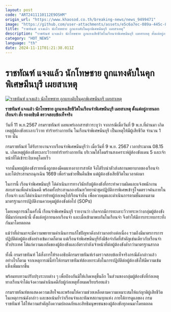 ```yaml
---
layout: post
code: "ART2411110112E9OSHM"
origin_url: "https://www.khaosod.co.th/breaking-news/news_9499471"
image: "https://github.com/user-attachments/assets/e5c6a7ec-089a-445c-8dbe-32ff35fa87c0"
title: "ราชทัณฑ์ แจงแล้ว นักโทษชาย ถูกแทงดับในคุกพิเศษมีนบุรี เผยสาเหตุ"
description: "ราชทัณฑ์ แจงแล้ว นักโทษชาย ถูกแทงเสียชีวิตในเรือนจำพิเศษมีนบุรี เผยสาเหตุ ตั้งแต่อยู่ภายนอกเรือนจำ สั่ง รองอธิบดี ตรวจสอบข้อเท็จจริง"
category: "HOT_NEWS"
language: "th"
date: 2024-11-11T01:21:38.011Z
---
```


# ราชทัณฑ์ แจงแล้ว นักโทษชาย ถูกแทงดับในคุกพิเศษมีนบุรี เผยสาเหตุ

[![ราชทัณฑ์ แจงแล้ว นักโทษชาย ถูกแทงดับในคุกพิเศษมีนบุรี เผยสาเหตุ](https://www.khaosod.co.th/wpapp/uploads/2024/11/Department-of-Corrections.jpg "ราชทัณฑ์ แจงแล้ว นักโทษชาย ถูกแทงดับในคุกพิเศษมีนบุรี เผยสาเหตุ")](https://www.khaosod.co.th/wpapp/uploads/2024/11/Department-of-Corrections.jpg)

**ราชทัณฑ์ แจงแล้ว นักโทษชาย ถูกแทงเสียชีวิตในเรือนจำพิเศษมีนบุรี เผยสาเหตุ ตั้งแต่อยู่ภายนอกเรือนจำ สั่ง รองอธิบดี ตรวจสอบข้อเท็จจริง**

วันที่ 11 พ.ย.2567 กรมราชทัณฑ์ เผยแพร่เอกสารข่าวระบุว่า จากกรณีเมื่อวันที่ 9 พ.ย.ที่ผ่านมา เกิดเหตุผู้ต้องขังทะเลาะวิวาท ทำร้ายร่างกายกัน ในเรือนจำพิเศษมีนบุรี เป็นเหตุให้มีผู้เสียชีวิต จำนวน 1 ราย นั้น

กรมราชทัณฑ์ ได้รับรายงานจากเรือนจำพิเศษมีนบุรีว่า เมื่อวันที่ 9 พ.ย. 2567 เวลาประมาณ 08.15 น. เกิดเหตุผู้ต้องขังทะเลาะวิวาททำร้ายร่างกายกัน บริเวณใต้โดมร้านสงเคราะห์ผู้ต้องขังแดน 5 และเจ้าหน้าที่ได้เข้าระงับเหตุโดยเร็ว

จากนั้นพบผู้ต้องขังรายหนึ่งถูกของมีคมแทงอาการสาหัส จึงได้รีบนำตัวส่งสถานพยาบาลของเรือนจำ และได้ประสานรถฉุกเฉิน 1669 เพื่อร่วมช่วยฟื้นคืนชีพ แต่ผู้ต้องขังเสียชีวิตในเวลาต่อมา

ในการนี้ เรือนจำพิเศษมีนบุรี ได้ดำเนินการทางวินัยกับผู้ต้องขังที่กระทำความผิดและแจ้งพนักงานสอบสวนเพื่อดำเนินคดี พร้อมทั้งประสานกองทัณฑวิทยานำชุดปฏิบัติการพิเศษเข้าจู่โจมตรวจค้นภายในเรือนจำ และได้ดำเนินการย้ายผู้ก่อเหตุไปเรือนจำอื่น เพื่อควบคุมและดำเนินการตามชั้นตอนตามมาตรฐานการปฏิบัติงานควบคุมผู้ต้องขังต่อไป (SOPs)

โดยเหตุการณ์ในครั้งนี้ เรือนจำพิเศษมีนบุรี รายงานว่า เกิดจากมีการทะเลาะวิวาทระหว่างกลุ่มผู้ต้องขังที่มีมาก่อนหน้านี้ ตั้งแต่อยู่ภายนอกเรือนจำ และเมื่อเข้ามาพบกันในเรือนจำ จึงทำให้มีการกระทบกระทั่งกันมาโดยตลอด

แม้ว่าที่ผ่านมาจะมีความพยายามดำเนินการแก้ไขปัญหาดังกล่าวมาอย่างต่อเนื่อง รวมถึงมีมาตรการการปฏิบัติต่อผู้ต้องขังอย่างเข้มงวดก็ตาม แต่เรือนจำพิเศษมีนบุรียังมีข้อจำกัดที่สำคัญเช่นเดียวกับเรือนจำทั่วประเทศ ได้แก่ความแออัดของผู้ต้องขังและอัตรากำลังเจ้าหน้าที่ต่อผู้ต้องขังต่ำกว่ามาตรฐานสากล

ทั้งนี้ กรมราชทัณฑ์ ได้สั่งการให้รองอธิบดีกรมราชทัณฑ์เร่งตรวจสอบข้อเท็จจริงกรณีดังกล่าวแล้ว อย่างไรก็ตาม จากเหตุการณ์นี้ทำให้กรมราชทัณฑ์ต้องยกระดับในการปฏิบัติต่อผู้ต้องขังให้มีความเข้มแข็งเพิ่มมากขึ้น

พร้อมทบทวนปรับปรุงระบบต่าง ๆ เพื่อป้องกันมิให้เกิดเหตุขึ้นอีก ในส่วนของกลุ่มผู้ต้องขังที่ก่อเหตุ ทางเรือนจำได้แจ้งความดำเนินคดีกับผู้ก่อเหตุทั้งหมดเรียบร้อยแล้ว

กรมราชทัณฑ์ขอแสดงความเสียใจและพร้อมให้ความช่วยเหลือตามความเหมาะสมให้แก่ญาติผู้เสียชีวิตในเหตุการณ์ดังกล่าว และขอเน้นย้ำว่าเรือนจำและทัณฑสถานทุกแห่ง ภายใต้การดูแลของ กรมราชทัณฑ์ ได้ให้ความสำคัญถึงความปลอดภัยและสิทธิมนุษยชนของผู้ต้องขังทุกคนมาโดยตลอด